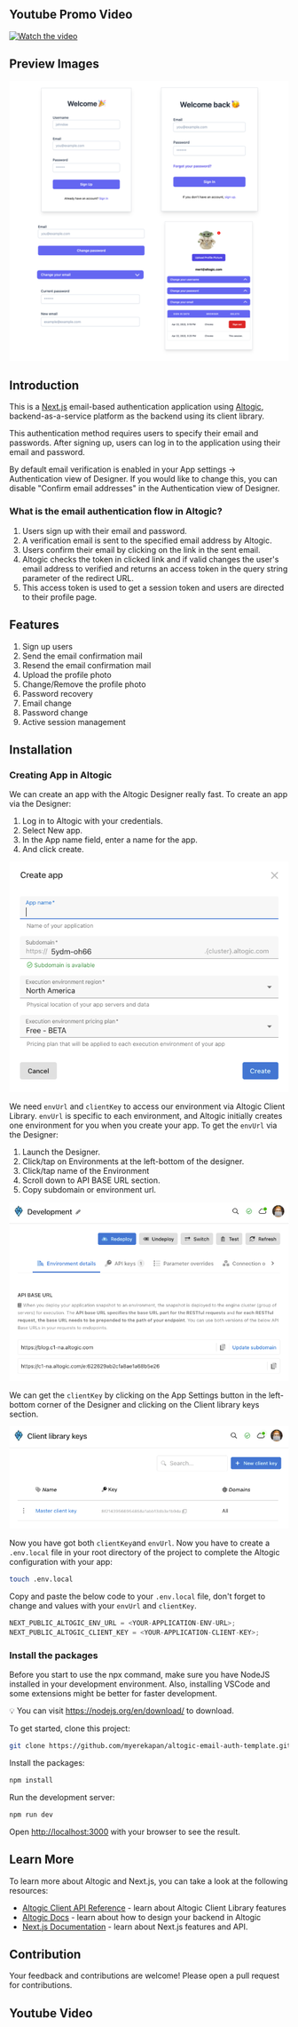 ## Youtube Promo Video

[![Watch the video](https://img.youtube.com/vi/rlOTW_NuJzc/0.jpg)](https://www.youtube.com/watch?v=rlOTW_NuJzc)

## Preview Images

![picture alt](./public/preview.png "Preview image of email authentication demo app using Altogic and Next.JS")

## Introduction

This is a [Next.js](https://nextjs.org/) email-based authentication application using [Altogic](https://www.altogic.com), backend-as-a-service platform as the backend using its client library.

This authentication method requires users to specify their email and passwords. After signing up, users can log in to the application using their email and password.

By default email verification is enabled in your App settings → Authentication view of Designer. If you would like to change this, you can disable "Confirm email addresses" in the Authentication view of Designer.

### What is the email authentication flow in Altogic?

1. Users sign up with their email and password.
2. A verification email is sent to the specified email address by Altogic.
3. Users confirm their email by clicking on the link in the sent email.
4. Altogic checks the token in clicked link and if valid changes the user's email address to verified and returns an access token in the query string parameter of the redirect URL.
5. This access token is used to get a session token and users are directed to their profile page.

## Features

1. Sign up users
2. Send the email confirmation mail
3. Resend the email confirmation mail
4. Upload the profile photo
5. Change/Remove the profile photo
6. Password recovery
7. Email change
8. Password change
9. Active session management

## Installation

### Creating App in Altogic

We can create an app with the Altogic Designer really fast. To create an app via the Designer:

1. Log in to Altogic with your credentials.
2. Select New app.
3. In the App name field, enter a name for the app.
4. And click create.

![picture alt](./public/createApp.png "Create an app in Altogic Designer")

We need `envUrl` and `clientKey` to access our environment via Altogic Client Library. `envUrl` is specific to each environment, and Altogic initially creates one environment for you when you create your app. To get the `envUrl` via the Designer:

1. Launch the Designer.
2. Click/tap on Environments at the left-bottom of the designer.
3. Click/tap name of the Environment
4. Scroll down to API BASE URL section.
5. Copy subdomain or environment url.

![picture alt](./public/getEnvUrl.png "Get the environment URL in Altogic Designer")

We can get the `clientKey` by clicking on the App Settings button in the left-bottom corner of the Designer and clicking on the Client library keys section.

![picture alt](./public/clientKey.png "Get the client key in Altogic Designer")

Now you have got both `clientKey`and `envUrl`. Now you have to create a `.env.local` file in your root directory of the project to complete the Altogic configuration with your app:

```bash
touch .env.local
```

Copy and paste the below code to your `.env.local` file, don't forget to change <YOUR-APPLICATION-ENV-URL> and <YOUR-APPLICATION-CLIENT-KEY> values with your `envUrl` and `clientKey`.

```javascript
NEXT_PUBLIC_ALTOGIC_ENV_URL = <YOUR-APPLICATION-ENV-URL>;
NEXT_PUBLIC_ALTOGIC_CLIENT_KEY = <YOUR-APPLICATION-CLIENT-KEY>;
```

### Install the packages

Before you start to use the npx command, make sure you have NodeJS installed in your development environment. Also, installing VSCode and some extensions might be better for faster development.

💡 You can visit https://nodejs.org/en/download/ to download.

To get started, clone this project:

```bash
git clone https://github.com/myerekapan/altogic-email-auth-template.git
```

Install the packages:

```bash
npm install
```

Run the development server:

```bash
npm run dev
```

Open [http://localhost:3000](http://localhost:3000) with your browser to see the result.

## Learn More

To learn more about Altogic and Next.js, you can take a look at the following resources:

- [Altogic Client API Reference](https://clientapi.altogic.com/v1.2.2/modules.html) - learn about Altogic Client Library features
- [Altogic Docs](https://docs.altogic.com/) - learn about how to design your backend in Altogic
- [Next.js Documentation](https://nextjs.org/docs) - learn about Next.js features and API.

## Contribution

Your feedback and contributions are welcome! Please open a pull request for contributions.

## Youtube Video
